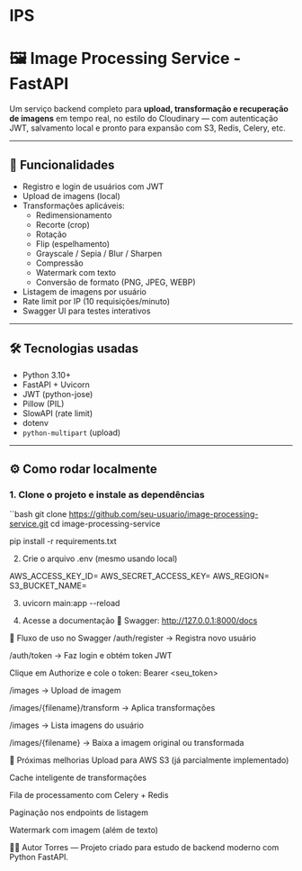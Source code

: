# IPS


# 🖼️ Image Processing Service - FastAPI

Um serviço backend completo para **upload, transformação e recuperação de imagens** em tempo real, no estilo do Cloudinary — com autenticação JWT, salvamento local e pronto para expansão com S3, Redis, Celery, etc.

---

## 🚀 Funcionalidades

- Registro e login de usuários com JWT
- Upload de imagens (local)
- Transformações aplicáveis:
  - Redimensionamento
  - Recorte (crop)
  - Rotação
  - Flip (espelhamento)
  - Grayscale / Sepia / Blur / Sharpen
  - Compressão
  - Watermark com texto
  - Conversão de formato (PNG, JPEG, WEBP)
- Listagem de imagens por usuário
- Rate limit por IP (10 requisições/minuto)
- Swagger UI para testes interativos

---

## 🛠️ Tecnologias usadas

- Python 3.10+
- FastAPI + Uvicorn
- JWT (python-jose)
- Pillow (PIL)
- SlowAPI (rate limit)
- dotenv
- `python-multipart` (upload)

---

## ⚙️ Como rodar localmente

### 1. Clone o projeto e instale as dependências

``bash
git clone https://github.com/seu-usuario/image-processing-service.git
cd image-processing-service

pip install -r requirements.txt

2. Crie o arquivo .env (mesmo usando local)

AWS_ACCESS_KEY_ID=
AWS_SECRET_ACCESS_KEY=
AWS_REGION=
S3_BUCKET_NAME=

3. uvicorn main:app --reload

4. Acesse a documentação
📌 Swagger: http://127.0.0.1:8000/docs

🧪 Fluxo de uso no Swagger
/auth/register → Registra novo usuário

/auth/token → Faz login e obtém token JWT

Clique em Authorize e cole o token: Bearer <seu_token>

/images → Upload de imagem

/images/{filename}/transform → Aplica transformações

/images → Lista imagens do usuário

/images/{filename} → Baixa a imagem original ou transformada

🧰 Próximas melhorias
Upload para AWS S3 (já parcialmente implementado)

Cache inteligente de transformações

Fila de processamento com Celery + Redis

Paginação nos endpoints de listagem

Watermark com imagem (além de texto)

👨‍💻 Autor
Torres — Projeto criado para estudo de backend moderno com Python FastAPI.

